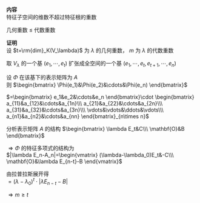**内容**    
特征子空间的维数不超过特征根的重数    
    
几何重数 $\leq$ 代数重数    
    
**证明**    
设 $t=\rm{dim}_K(V_\lambda)$ 为 $\lambda$ 的几何重数， $m$ 为 $\lambda$ 的代数重数    
    
取 $V_\lambda$ 的一个基 $(e_1,\cdots,e_t)$ 扩张成全空间的一个基 $(e_1,\cdots,e_t,e_{t+1},\cdots,e_n)$     
    
设 $\Phi$ 在该基下的表示矩阵为 $A$     
则 $\begin{bmatrix}    
\Phi(e_1)&\Phi(e_2)&\cdots&\Phi(e_n)    
\end{bmatrix}$     
    
 $=\begin{bmatrix}    
e_1&e_2&\cdots&e_n    
\end{bmatrix}\cdot    
\begin{bmatrix}    
a_{11}&a_{12}&\cdots&a_{1n}\\\    
a_{21}&a_{22}&\cdots&a_{2n}\\\    
a_{31}&a_{32}&\cdots&a_{3n}\\\    
\vdots&\vdots&\ddots&\vdots\\\    
a_{n1}&a_{n2}&\cdots&a_{nn}    
\end{bmatrix}_{n\times n}$     
    
分析表示矩阵 $A$ 的结构 $\begin{bmatrix}    
\lambda E_t&C\\\    
\mathbf{O}&B    
\end{bmatrix}$     
    
 $\Rightarrow\Phi$ 的特征多项式的结构为    
 $|\lambda E_n-A_n|=\begin{vmatrix}    
(\lambda-\lambda_0)E_t&-C\\\    
\mathbf{O}&\lambda E_{n-t}-B    
\end{vmatrix}$     
    
由拉普拉斯展开得    
 $=(\lambda-\lambda_0)^t\cdot    
|\lambda E_{n-t}-B|$     
    
 $\Rightarrow m\geq t$     

